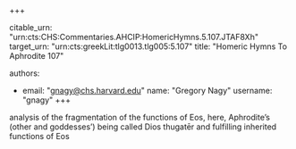 +++


citable_urn: "urn:cts:CHS:Commentaries.AHCIP:HomericHymns.5.107.JTAF8Xh"
target_urn: "urn:cts:greekLit:tlg0013.tlg005:5.107"
title: "Homeric Hymns To Aphrodite 107"

authors:
- email: "gnagy@chs.harvard.edu"
  name: "Gregory Nagy"
  username: "gnagy"
+++

<p>analysis of the fragmentation of the functions of Eos, here, Aphrodite’s (other and goddesses’) being called Dios thugatēr and fulfilling inherited functions of Eos</p>